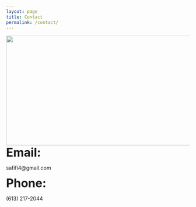 ```yaml
---
layout: page
title: Contact
permalink: /contact/
---
```


<img src="contact.png" align="left" style="width:600px;height:300px;">

<br>
<p><font size="6"><b>
    Email:
</b></font></p>
safifi4@gmail.com

<br>

<p><font size="6"><b>
    Phone:
</b></font></p>
(613) 217-2044

<br>
<br>

